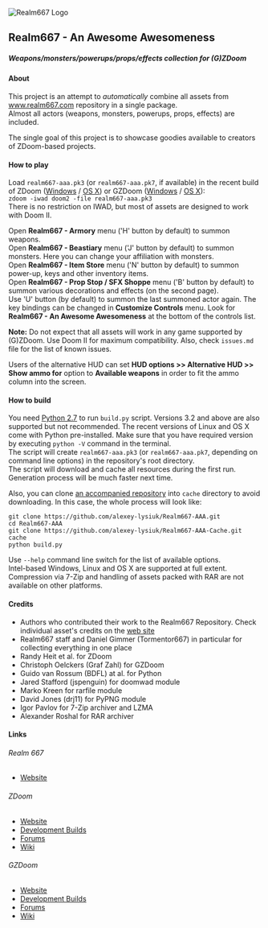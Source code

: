 ![Realm667 Logo](http://realm667.com/images/modules/header/header_general.jpg)
## Realm667 - An Awesome Awesomeness
##### Weapons/monsters/powerups/props/effects collection for (G)ZDoom
#### About

This project is an attempt to _automatically_ combine all assets from www.realm667.com repository in a single package.  
Almost all actors (weapons, monsters, powerups, props, effects) are included.  
  
The single goal of this project is to showcase goodies available to creators of ZDoom-based projects.

#### How to play

Load `realm667-aaa.pk3` (or `realm667-aaa.pk7`, if available) in the recent build of ZDoom ([Windows](http://devbuilds.drdteam.org/zdoom/) / [OS X](http://devbuilds.drdteam.org/zdoom-mac/)) or GZDoom ([Windows](http://devbuilds.drdteam.org/gzdoom/) / [OS X](https://github.com/alexey-lysiuk/gzdoom/releases)):  
`zdoom -iwad doom2 -file realm667-aaa.pk3`  
There is no restriction on IWAD, but most of assets are designed to work with Doom II.  
  
Open **Realm667 - Armory** menu ('H' button by default) to summon weapons.  
Open **Realm667 - Beastiary** menu ('J' button by default) to summon monsters. Here you can change your affiliation with monsters.  
Open **Realm667 - Item Store** menu ('N' button by default) to summon power-up, keys and other inventory items.  
Open **Realm667 - Prop Stop / SFX Shoppe** menu ('B' button by default) to summon various decorations and effects (on the second page).  
Use 'U' button (by default) to summon the last summoned actor again.
The key bindings can be changed in **Customize Controls** menu. Look for **Realm667 - An Awesome Awesomeness** at the bottom of the controls list.

**Note:** Do not expect that all assets will work in any game supported by (G)ZDoom. Use Doom II for maximum compatibility. Also, check `issues.md` file for the list of known issues.

Users of the alternative HUD can set **HUD options >> Alternative HUD >> Show ammo for** option to **Available weapons** in order to fit the ammo column into the screen.

#### How to build

You need [Python 2.7](https://www.python.org/downloads/release/python-279/) to run `build.py` script. Versions 3.2 and above are also supported but not recommended. The recent versions of Linux and OS X come with Python pre-installed. Make sure that you have required version by executing `python -V` command in the terminal.  
The script will create `realm667-aaa.pk3` (or `realm667-aaa.pk7`, depending on command line options) in the repository's root directory.  
The script will download and cache all resources during the first run. Generation process will be much faster next time.  
  
Also, you can clone [an accompanied repository](https://github.com/alexey-lysiuk/Realm667-AAA-Cache) into `cache` directory to avoid downloading. In this case, the whole process will look like:
```
git clone https://github.com/alexey-lysiuk/Realm667-AAA.git
cd Realm667-AAA
git clone https://github.com/alexey-lysiuk/Realm667-AAA-Cache.git cache
python build.py
```
Use `--help` command line switch for the list of available options.  
Intel-based Windows, Linux and OS X are supported at full extent. Compression via 7-Zip and handling of assets packed with RAR are not available on other platforms.

#### Credits

* Authors who contributed their work to the Realm667 Repository. Check individual asset's credits on the [web site](http://www.realm667.com)
* Realm667 staff and Daniel Gimmer (Tormentor667) in particular for collecting everything in one place
* Randy Heit et al. for ZDoom
* Christoph Oelckers (Graf Zahl) for GZDoom
* Guido van Rossum (BDFL) at al. for Python
* Jared Stafford (jspenguin) for doomwad module
* Marko Kreen for rarfile module
* David Jones (drj11) for PyPNG module
* Igor Pavlov for 7-Zip archiver and LZMA
* Alexander Roshal for RAR archiver

#### Links

###### Realm 667
* [Website](http://realm667.com)

###### ZDoom
* [Website](http://zdoom.org)
* [Development Builds](http://devbuilds.drdteam.org/zdoom)
* [Forums](http://forum.zdoom.org)
* [Wiki](http://zdoom.org/wiki)

###### GZDoom
* [Website](http://www.osnanet.de/c.oelckers/gzdoom)
* [Development Builds](http://devbuilds.drdteam.org/gzdoom)
* [Forums](http://forum.drdteam.org/viewforum.php?f=22)
* [Wiki](http://zdoom.org/wiki/Category:GZDoom_features)

